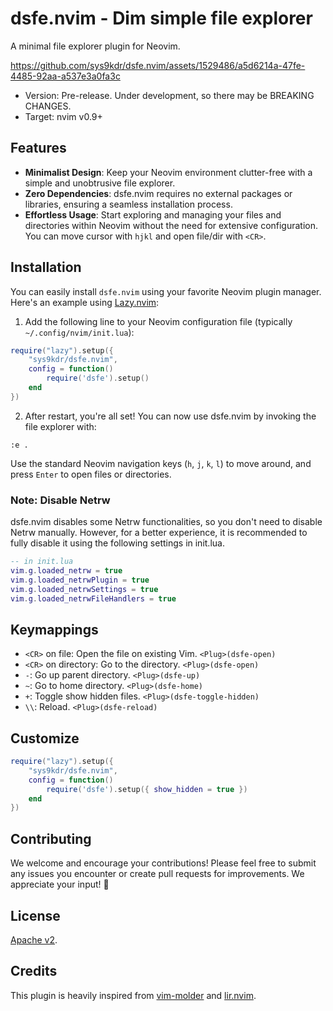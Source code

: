# dsfe.nvim - Dim simple file explorer

A minimal file explorer plugin for Neovim.

https://github.com/sys9kdr/dsfe.nvim/assets/1529486/a5d6214a-47fe-4485-92aa-a537e3a0fa3c

* Version: Pre-release. Under development, so there may be BREAKING CHANGES.
* Target: nvim v0.9+

## Features

- **Minimalist Design**: Keep your Neovim environment clutter-free with a simple and unobtrusive file explorer.
- **Zero Dependencies**: dsfe.nvim requires no external packages or libraries, ensuring a seamless installation process.
- **Effortless Usage**: Start exploring and managing your files and directories within Neovim without the need for extensive configuration. You can move cursor with `hjkl` and open file/dir with `<CR>`.

## Installation

You can easily install `dsfe.nvim` using your favorite Neovim plugin manager. Here's an example using [Lazy.nvim](https://github.com/folke/lazy.nvim#%EF%B8%8F-configuration):

1. Add the following line to your Neovim configuration file (typically `~/.config/nvim/init.lua`):

```lua
require("lazy").setup({
    "sys9kdr/dsfe.nvim",
    config = function()
        require('dsfe').setup()
    end
})
```

2. After restart, you're all set! You can now use dsfe.nvim by invoking the file explorer with:

```vim
:e .
```

Use the standard Neovim navigation keys (`h`, `j`, `k`, `l`) to move around, and press `Enter` to open files or directories.

### Note: Disable Netrw

dsfe.nvim disables some Netrw functionalities, so you don't need to disable Netrw manually. However, for a better experience, it is recommended to fully disable it using the following settings in init.lua.

```lua
-- in init.lua
vim.g.loaded_netrw = true
vim.g.loaded_netrwPlugin = true
vim.g.loaded_netrwSettings = true
vim.g.loaded_netrwFileHandlers = true
```

## Keymappings

* `<CR>` on file: Open the file on existing Vim. `<Plug>(dsfe-open)`
* `<CR>` on directory: Go to the directory. `<Plug>(dsfe-open)`
* `-`: Go up parent directory. `<Plug>(dsfe-up)`
* `~`: Go to home directory. `<Plug>(dsfe-home)`
* `+`: Toggle show hidden files. `<Plug>(dsfe-toggle-hidden)`
* `\\`: Reload. `<Plug>(dsfe-reload)`

## Customize

```lua
require("lazy").setup({
    "sys9kdr/dsfe.nvim",
    config = function()
        require('dsfe').setup({ show_hidden = true })
    end
})
```

## Contributing

We welcome and encourage your contributions! Please feel free to submit any issues you encounter or create pull requests for improvements. We appreciate your input! 🚀

## License

[Apache v2](LICENSE).

## Credits

This plugin is heavily inspired from [vim-molder](https://github.com/mattn/vim-molder) and [lir.nvim](https://github.com/tamago324/lir.nvim).

